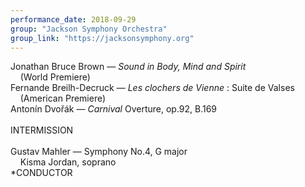 ```yaml
---
performance_date: 2018-09-29
group: "Jackson Symphony Orchestra"
group_link: "https://jacksonsymphony.org"
---
```

Jonathan Bruce Brown — _Sound in Body, Mind and Spirit_<br/> 
&nbsp;&nbsp;&nbsp;&nbsp;(World Premiere)<br/>
Fernande Breilh-Decruck — _Les clochers de Vienne_ : Suite de Valses<br/> 
&nbsp;&nbsp;&nbsp;&nbsp;(American Premiere)<br/>
Antonín Dvořák — _Carnival_ Overture, op.92, B.169<br/>
<br/>
INTERMISSION<br/>
<br/>
Gustav Mahler — Symphony No.4, G major<br/>
&nbsp;&nbsp;&nbsp;&nbsp;Kisma Jordan, soprano<br/>
*CONDUCTOR



	


				
						
